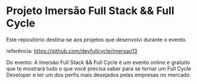 # Projeto Imersão Full Stack && Full Cycle

Este repositório destina-se aos projetos que desenvolvi durante o evento.

referência: <https://github.com/devfullcycle/imersao13>

Do evento:
A Imersão Full Stack && Full Cycle é um evento online e gratuito que te mostrará tudo o que você precisa saber para se tornar um Full Cycle Developer e ter um dos perfis mais desejados pelas empresas no mercado.
